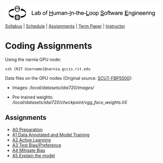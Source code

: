 [<img width=900 src="../img/title.png?raw=yes">](../README.md)   
[Syllabus](../README.md) |
[Schedule](../schedule.md) |
[Assignments](README.md) |
[Term Paper](../termpaper/README.md) |
[Instructor](http://zhe-yu.github.io) 

# Coding Assignments

<!--- Change your password of CS Account:
https://knockknock.cs.rit.edu/ -->

Using the narnia GPU node:
```
ssh [RIT Username]@narnia.gccis.rit.edu
```

Data files on the GPU nodes (Original source: [SCUT-FBP5500](https://github.com/HCIILAB/SCUT-FBP5500-Database-Release)):

 - Images: _/local/datasets/idai720/images/_

 - Pre-trained weights: _/local/datasets/idai720/checkpoint/vgg_face_weights.h5_

## Assignments
- [A0 Preparation](A0.md)
- [A1 Data Annotated and Model Training](A1.md)
- [A2 Active Learning](A2.md)
- [A3 Test Bias/Preference](A3.md)
- [A4 Mitigate Bias](A4.md)
- [A5 Explain the model](A5.md)
